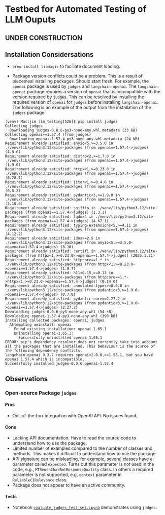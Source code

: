 # Testbed for Automated Testing of LLM Ouputs

## UNDER CONSTRUCTION




## Installation Considersations

* `brew install libmagic` to faciliate document loading.

* Package version conflicts could be a problem.  This is a result of piecemeal installing packages.  Should start fresh.  For example, the `openai` package is used by `judges` and `langchain-openai`.  The `langchain-openai` package requires a version of `openai` that is incompatible with the version required by `judges`.  This can be resolved by installing the required version of `openai` for `judges` before installing `langchain-openai`.  The following is an example of the output from the installation of the `judges` package.
```text
(venv) Mac:jim llm_testing[526]$ pip install judges
Collecting judges
  Downloading judges-0.0.6-py3-none-any.whl.metadata (33 kB)
Collecting openai==1.57.4 (from judges)
  Downloading openai-1.57.4-py3-none-any.whl.metadata (24 kB)
Requirement already satisfied: anyio<5,>=3.5.0 in ./venv/lib/python3.12/site-packages (from openai==1.57.4->judges) (4.8.0)
Requirement already satisfied: distro<2,>=1.7.0 in ./venv/lib/python3.12/site-packages (from openai==1.57.4->judges) (1.9.0)
Requirement already satisfied: httpx<1,>=0.23.0 in ./venv/lib/python3.12/site-packages (from openai==1.57.4->judges) (0.28.1)
Requirement already satisfied: jiter<1,>=0.4.0 in ./venv/lib/python3.12/site-packages (from openai==1.57.4->judges) (0.8.2)
Requirement already satisfied: pydantic<3,>=1.9.0 in ./venv/lib/python3.12/site-packages (from openai==1.57.4->judges) (2.10.6)
Requirement already satisfied: sniffio in ./venv/lib/python3.12/site-packages (from openai==1.57.4->judges) (1.3.1)
Requirement already satisfied: tqdm>4 in ./venv/lib/python3.12/site-packages (from openai==1.57.4->judges) (4.67.1)
Requirement already satisfied: typing-extensions<5,>=4.11 in ./venv/lib/python3.12/site-packages (from openai==1.57.4->judges) (4.12.2)
Requirement already satisfied: idna>=2.8 in ./venv/lib/python3.12/site-packages (from anyio<5,>=3.5.0->openai==1.57.4->judges) (3.10)
Requirement already satisfied: certifi in ./venv/lib/python3.12/site-packages (from httpx<1,>=0.23.0->openai==1.57.4->judges) (2025.1.31)
Requirement already satisfied: httpcore==1.* in ./venv/lib/python3.12/site-packages (from httpx<1,>=0.23.0->openai==1.57.4->judges) (1.0.7)
Requirement already satisfied: h11<0.15,>=0.13 in ./venv/lib/python3.12/site-packages (from httpcore==1.*->httpx<1,>=0.23.0->openai==1.57.4->judges) (0.14.0)
Requirement already satisfied: annotated-types>=0.6.0 in ./venv/lib/python3.12/site-packages (from pydantic<3,>=1.9.0->openai==1.57.4->judges) (0.7.0)
Requirement already satisfied: pydantic-core==2.27.2 in ./venv/lib/python3.12/site-packages (from pydantic<3,>=1.9.0->openai==1.57.4->judges) (2.27.2)
Downloading judges-0.0.6-py3-none-any.whl (54 kB)
Downloading openai-1.57.4-py3-none-any.whl (390 kB)
Installing collected packages: openai, judges
  Attempting uninstall: openai
    Found existing installation: openai 1.65.1
    Uninstalling openai-1.65.1:
      Successfully uninstalled openai-1.65.1
ERROR: pip's dependency resolver does not currently take into account all the packages that are installed. This behaviour is the source of the following dependency conflicts.
langchain-openai 0.3.7 requires openai<2.0.0,>=1.58.1, but you have openai 1.57.4 which is incompatible.
Successfully installed judges-0.0.6 openai-1.57.4

```

## Observations

### Open-source Package `judges`

#### Pros
* Out-of-the-box integration with OpenAI API.  No issues found.

#### Cons
* Lacking API documentation.  Have to read the source code to understand how to use the package.
* Limited number of examples compared to the number of classes and methods.  This makes it difficult to understand how to use the package.
* API signature can be misleading, for example, several classes have a parameter called `expected`.  Turns out this parameter is not used in the code, e.g., `MTBenchCharBotResponseQuality` class.  In others a required parameter is not supported, e.g, `context` parameter in `ReliableCIRelevance` class.
* Package does not appear to have an active community.  

#### Tests
* Notebook [`evaluate_judges_test_set.ipynb`](./evaluate_judges_test_test.ipynb) demonstrates using `judges`.